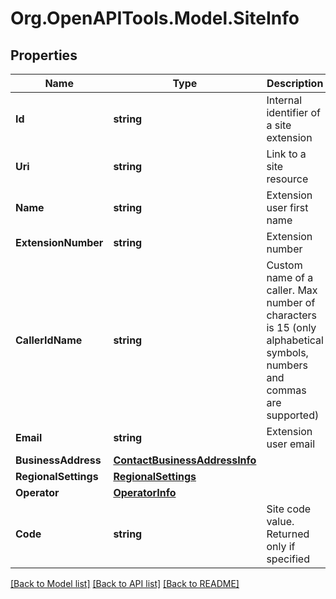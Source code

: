 
# Org.OpenAPITools.Model.SiteInfo

## Properties

Name | Type | Description | Notes
------------ | ------------- | ------------- | -------------
**Id** | **string** | Internal identifier of a site extension | [optional] 
**Uri** | **string** | Link to a site resource | [optional] 
**Name** | **string** | Extension user first name | [optional] 
**ExtensionNumber** | **string** | Extension number | [optional] 
**CallerIdName** | **string** | Custom name of a caller. Max number of characters is 15 (only alphabetical symbols, numbers and commas are supported) | [optional] 
**Email** | **string** | Extension user email | [optional] 
**BusinessAddress** | [**ContactBusinessAddressInfo**](ContactBusinessAddressInfo.md) |  | [optional] 
**RegionalSettings** | [**RegionalSettings**](RegionalSettings.md) |  | [optional] 
**Operator** | [**OperatorInfo**](OperatorInfo.md) |  | [optional] 
**Code** | **string** | Site code value. Returned only if specified | [optional] 

[[Back to Model list]](../README.md#documentation-for-models)
[[Back to API list]](../README.md#documentation-for-api-endpoints)
[[Back to README]](../README.md)

